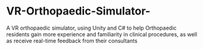 # VR-Orthopaedic-Simulator-
A VR orthopaedic simulator, using Unity and C# to help Orthopaedic residents gain more experience and familiarity in clinical procedures, as well as receive real-time feedback from their consultants
